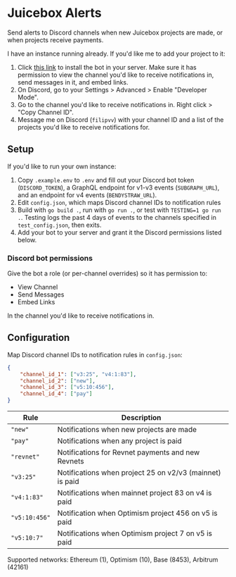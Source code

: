 # Juicebox Alerts

Send alerts to Discord channels when new Juicebox projects are made, or when projects receive payments.

I have an instance running already. If you'd like me to add your project to it:

1. Click [this link](https://discord.com/oauth2/authorize?client_id=1377330627803877436) to install the bot in your server. Make sure it has permission to view the channel you'd like to receive notifications in, send messages in it, and embed links.
2. On Discord, go to your Settings > Advanced > Enable "Developer Mode".
3. Go to the channel you'd like to receive notifications in. Right click > "Copy Channel ID".
4. Message me on Discord (`filipvv`) with your channel ID and a list of the projects you'd like to receive notifications for.

## Setup

If you'd like to run your own instance:

1. Copy `.example.env` to `.env` and fill out
your Discord bot token (`DISCORD_TOKEN`), a GraphQL endpoint for v1-v3 events (`SUBGRAPH_URL`), and an endpoint for v4 events (`BENDYSTRAW_URL`).
2. Edit `config.json`, which maps Discord channel IDs to notification rules
3. Build with `go build .`, run with `go run .`, or test with `TESTING=1 go run .`. Testing logs the past 4 days of events to the channels specified in `test_config.json`, then exits.
4. Add your bot to your server and grant it the Discord permissions listed below.

### Discord bot permissions

Give the bot a role (or per-channel overrides) so it has permission to:

- View Channel
- Send Messages
- Embed Links

In the channel you'd like to receive notifications in.

## Configuration

Map Discord channel IDs to notification rules in `config.json`:

```json
{
    "channel_id_1": ["v3:25", "v4:1:83"],
    "channel_id_2": ["new"],
    "channel_id_3": ["v5:10:456"],
    "channel_id_4": ["pay"]
}
```

| Rule | Description |
|------|-------------|
| `"new"` | Notifications when new projects are made |
| `"pay"` | Notifications when any project is paid |
| `"revnet"` | Notifications for Revnet payments and new Revnets |
| `"v3:25"` | Notifications when project 25 on v2/v3 (mainnet) is paid |
| `"v4:1:83"` | Notifications when mainnet project 83 on v4 is paid |
| `"v5:10:456"` | Notification when Optimism project 456 on v5 is paid |
| `"v5:10:7"` | Notifications when Optimism project 7 on v5 is paid |

Supported networks: Ethereum (1), Optimism (10), Base (8453), Arbitrum (42161)
